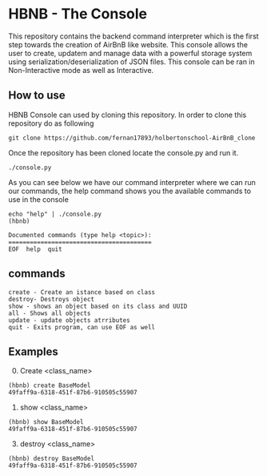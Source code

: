 # HBNB - The Console

This repository contains the backend command interpreter which is the first step towards the creation of AirBnB like website. This console allows the user to create, updatem and manage data with a powerful storage system using serialization/deserialization of JSON files. This console can be ran in Non-Interactive mode as well as Interactive.

## How to use
HBNB Console can used by cloning this repository. In order to clone this repository do as following

`git clone https://github.com/fernan17893/holbertonschool-AirBnB_clone `

Once the repository has been cloned locate the console.py and run it.

`./console.py`

As you can see below we have our command interpreter where we can run our commands, the help command shows you the available commands to use in the console
```
echo "help" | ./console.py
(hbnb)

Documented commands (type help <topic>):
========================================
EOF  help  quit                          
```

## commands
```
create - Create an istance based on class
destroy- Destroys object
show - shows an object based on its class and UUID
all - Shows all objects
update - update objects atrributes 
quit - Exits program, can use EOF as well
```

## Examples

 0. Create <class_name>

```
(hbnb) create BaseModel
49faff9a-6318-451f-87b6-910505c55907
```

 1. show <class_name>

 ```
 (hbnb) show BaseModel
49faff9a-6318-451f-87b6-910505c55907
```

3. destroy <class_name>

```
(hbnb) destroy BaseModel
49faff9a-6318-451f-87b6-910505c55907
```

